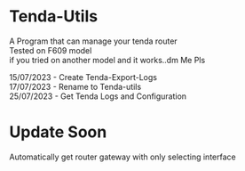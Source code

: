 # Tenda-Utils
A Program that can manage your tenda router <br>
Tested on F609 model<br>
if you tried on another model and it works..dm Me Pls<br>

15/07/2023 - Create Tenda-Export-Logs<br>
17/07/2023 - Rename to Tenda-utils<br>
25/07/2023 - Get Tenda Logs and Configuration<br>


# Update Soon<br>
Automatically get router gateway with only selecting interface
